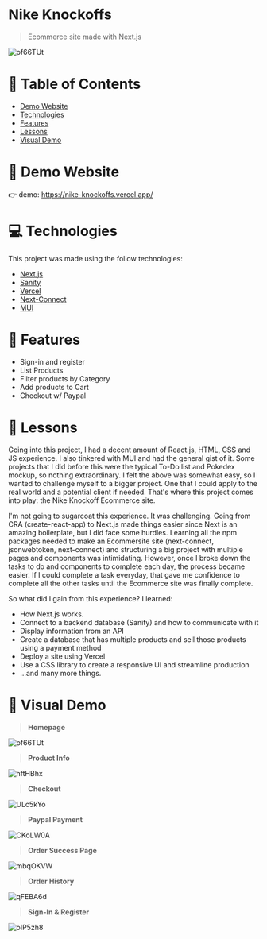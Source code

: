 # Nike Knockoffs

> Ecommerce site made with Next.js

![pf66TUt](https://user-images.githubusercontent.com/88942814/163514527-846cc051-8589-4576-b4de-33063ec3ed83.png)

# 📌 Table of Contents

- [Demo Website](#eyes-demo-website)
- [Technologies](#computer-technologies)
- [Features](#rocket-features)
- [Lessons](#pencil-lessons)
- [Visual Demo](#crystal_ball-visual-demo)

# :eyes: Demo Website

:point_right: demo: https://nike-knockoffs.vercel.app/

# :computer: Technologies

This project was made using the follow technologies:

- [Next.js](https://nextjs.org/)
- [Sanity](https://www.sanity.io/)
- [Vercel](https://vercel.com/)
- [Next-Connect](https://www.npmjs.com/package/next-connect)
- [MUI](https://mui.com/)

# :rocket: Features
- Sign-in and register
- List Products
- Filter products by Category
- Add products to Cart
- Checkout w/ Paypal

# :pencil: Lessons

Going into this project, I had a decent amount of React.js, HTML, CSS and JS experience. I also tinkered with MUI and had the general gist of it. Some projects that I did before this were the typical To-Do list and Pokedex mockup, so nothing extraordinary. I felt the above was somewhat easy, so I wanted to challenge myself to a bigger project. One that I could apply to the real world and a potential client if needed. That's where this project comes into play: the Nike Knockoff Ecommerce site. 

I'm not going to sugarcoat this experience. It was challenging. Going from CRA (create-react-app) to Next.js made things easier since Next is an amazing boilerplate, but I did face some hurdles. Learning all the npm packages needed to make an Ecommersite site (next-connect, jsonwebtoken, next-connect) and structuring a big project with multiple pages and components was intimidating. However, once I broke down the tasks to do and components to complete each day, the process became easier. If I could complete a task everyday, that gave me confidence to complete all the other tasks until the Ecommerce site was finally complete. 

So what did I gain from this experience? I learned: 
- How Next.js works. 
- Connect to a backend database (Sanity) and how to communicate with it
- Display information from an API
- Create a database that has multiple products and sell those products using a payment method
- Deploy a site using Vercel
- Use a CSS library to create a responsive UI and streamline production
- ...and many more things.

# :crystal_ball: Visual Demo

> **Homepage**

![pf66TUt](https://user-images.githubusercontent.com/88942814/163514527-846cc051-8589-4576-b4de-33063ec3ed83.png)

> **Product Info**

![hftHBhx](https://user-images.githubusercontent.com/88942814/163517949-625727f8-dfe8-4942-87ea-28b830ab9eb7.png)

> **Checkout**

![ULc5kYo](https://user-images.githubusercontent.com/88942814/163518011-dea7b47c-b614-46d9-84a0-4ba898003084.png)

> **Paypal Payment**

![CKoLW0A](https://user-images.githubusercontent.com/88942814/163518122-1386371a-bce1-4ce7-85d1-5ffdef51721f.png)

> **Order Success Page**

![mbqOKVW](https://user-images.githubusercontent.com/88942814/163518498-66e895f5-fdcd-405a-8973-6f4a795dbe00.png)

> **Order History**

![qFEBA6d](https://user-images.githubusercontent.com/88942814/163518337-46b088d7-877b-4cb2-ad14-deba1d2cea08.png)

> **Sign-In & Register**

![oIP5zh8](https://user-images.githubusercontent.com/88942814/163518398-f006a832-b7af-47ec-bee7-73a97f83bfeb.png)
